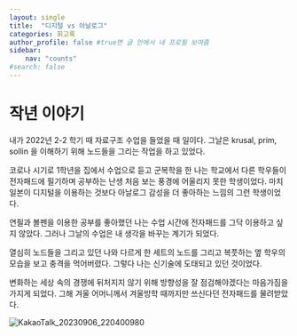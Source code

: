 ```yaml
---
layout: single
title:  "디지털 vs 아날로그"
categories: 회고록
author_profile: false #true면 글 안에서 내 프로필 보여줌
sidebar:
    nav: "counts"
#search: false
---
```


# 작년 이야기

내가 2022년 2-2 학기 때 자료구조 수업을 들었을 때 일이다. 그날은 krusal, prim, sollin 을 이해하기 위해 노드들을 그리는 작업을 하고 있었다.   

코로나 시기로 1학년을 집에서 수업으로 듣고 군복학을 한 나는 학교에서 다른 학우들이 전자패드에 필기하며 공부하는 난생 처음 보는 풍경에 어울리지 못한 학생이었다. 마치 일본이 디지털을 이용하는 것보다 아날로그 감성을 더 좋아하는 느낌의 그런 학생이었다.   

연필과 볼펜을 이용한 공부를 좋아했던 나는 수업 시간에 전자패드를 그닥 이용하고 싶지 않았다. 그러나 그날의 수업은 내 생각을 바꾸는 계기가 되었다.   

열심히 노드들을 그리고 있던 나와 다르게 한 세트의 노드를 그리고 복풋하는 옆 학우의 모습을 보고 충격을 먹어버렸다. 그렇다 나는 신기술에 도태되고 있던 것이었다.   

변화하는 세상 속의 경쟁에 뒤처지지 않기 위해 방향성을 잘 점검해야겠다는 마음가짐을 가지게 되었다. 그해 겨울 어머니께서 겨울방학 때까지만 쓰신다던 전자패드를 물려받았다.  

![KakaoTalk_20230906_220400980](https://github.com/jwjungwoo/jwjungwoo.github.io/assets/140131247/e4d6f161-3224-49e9-bd18-174ee048f556)
